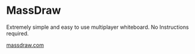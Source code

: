 # MassDraw
Extremely simple and easy to use multiplayer whiteboard. No Instructions required.

[massdraw.com](http://massdraw.com)

